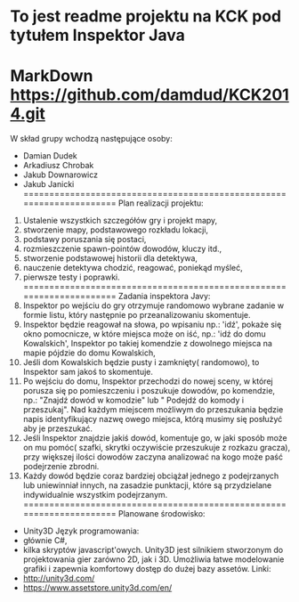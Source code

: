 ﻿To jest readme projektu na KCK pod tytułem Inspektor Java 
=====================================================================

MarkDown https://github.com/damdud/KCK2014.git
=====================================================================
W skład grupy wchodzą następujące osoby:
- Damian Dudek
- Arkadiusz Chrobak
- Jakub Downarowicz
- Jakub Janicki
=====================================================================
Plan realizacji projektu:
 1. Ustalenie wszystkich szczegółów gry i projekt mapy,
 2. stworzenie mapy, podstawowego rozkładu lokacji,
 3. podstawy poruszania się postaci,
 4. rozmieszczenie spawn-pointów dowodów, kluczy itd.,
 5. stworzenie podstawowej historii dla detektywa,
 6. nauczenie detektywa chodzić, reagować, poniekąd myśleć,
 7. pierwsze testy i poprawki.
=====================================================================
Zadania inspektora Javy:
 1. Inspektor po wejściu do gry otrzymuje randomowo wybrane zadanie w formie listu, który następnie po przeanalizowaniu skomentuje.
 2. Inspektor będzie reagował na słowa, po wpisaniu np.:
    'idź', pokaże się okno pomocnicze, w które miejsca może on iść,
    np.: 'idź do domu Kowalskich', Inspektor po takiej komendzie
    z dowolnego miejsca na mapie pójdzie do domu Kowalskich,
 3. Jeśli dom Kowalskich będzie pusty i zamknięty( randomowo), to 
    Inspektor sam jakoś to skomentuje. 
 4. Po wejściu do domu, Inspektor przechodzi do nowej sceny, w której porusza się po pomieszczeniu i poszukuje dowodów,
    po komendzie, np.: "Znajdź dowód w komodzie" lub " Podejdź do komody i przeszukaj". 
    Nad każdym miejscem możliwym do przeszukania będzie napis identyfikujący nazwę owego miejsca, którą musimy się posłużyć aby je przeszukać.
 5. Jeśli Inspektor znajdzie jakiś dowód, komentuje go, w jaki sposób może on mu pomóc( szafki,
    skrytki oczywiście przeszukuje z rozkazu gracza), przy większej ilości dowodów zaczyna analizować na kogo może paść podejrzenie zbrodni.
 6. Każdy dowód będzie coraz bardziej obciążał jednego z podejrzanych lub uniewinniał innych, na zasadzie punktacji, które są przydzielane indywidualnie wszystkim podejrzanym.
=====================================================================
Planowane środowisko: 
- Unity3D
Język programowania: 
- głównie C#,
- kilka skryptów javascript'owych.
Unity3D jest silnikiem stworzonym do projektowania gier zarówno 2D, jak i 3D. Umożliwia łatwe modelowanie grafiki i zapewnia komfortowy dostęp do dużej bazy assetów. 
Linki:
- http://unity3d.com/
- https://www.assetstore.unity3d.com/en/
